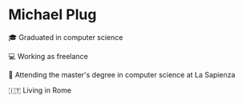 # Michael Plug

🎓 Graduated in computer science

💻 Working as freelance 

🌱 Attending the master's degree in computer science at La Sapienza

🇮🇹 Living in Rome

